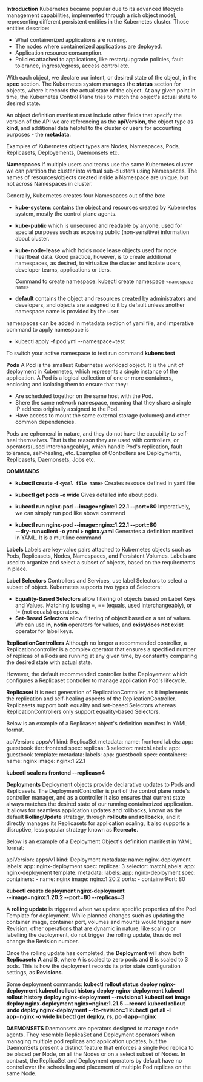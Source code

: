 **Introduction**
Kubernetes became popular due to its advanced lifecycle management capabilities, implemented through a rich object model, representing different persistent entities in the Kubernetes cluster. Those entities describe:

- What containerized applications are running.
- The nodes where containerized applications are deployed.
- Application resource consumption.
- Policies attached to applications, like restart/upgrade policies, fault tolerance, ingress/egress, access control etc.

With each object, we declare our intent, or desired state of the object, in the <b>spec</b> section. The Kubernetes system manages the <b>status</b> section for objects, where it records the actual state of the object. At any given point in time, the Kubernetes Control Plane tries to match the object's actual state to desired state.

An object definition manifest must include other fields that specify the version of the API we are referencing as the <b>apiVersion</b>, the object type as <b>kind</b>, and additional data helpful to the cluster or users for accounting purposes - the <b>metadata</b>.

Examples of Kubernetes object types are Nodes, Namespaces, Pods, Replicasets, Deployements, Daemonsets etc.

**Namespaces**
If multiple users and teams use the same Kubernetes cluster we can partition the cluster into virtual sub-clusters using Namespaces. The names of resources/objects created inside a Namespace are unique, but not across Namespaces in cluster.

Generally, Kubernetes creates four Namespaces out of the box:

- <b>kube-system</b>: contains the object and resources created by Kubernetes system, mostly the control plane agents.
- <b>kube-public</b> which is unsecured and readable by anyone, used for special purposes such as exposing public (non-sensitive) information about cluster.
- <b>kube-node-lease</b> which holds node lease objects used for node heartbeat data. Good practice, however, is to create additional namespaces, as desired, to virtualize the cluster and isolate users, developer teams, applications or tiers.

    Command to create namespace: kubectl create namespace `<namespace name>`

- <b>default</b> contains the object and resources created by administrators and developers, and objects are assigned to it by default unless another namespace name is provided by the user.


namespaces can be added in metadata section of yaml file, and imperative command to apply namespace is

- kubectl apply -f pod.yml --namespace=test

To switch your active namespace to test run command **kubens test**


**Pods**
A Pod is the smallest Kubernetes workload object. It is the unit of deployment in Kubernetes, which represents a single instance of the application. A Pod is a logical collection of one or more containers, enclosing and isolating them to ensure that they:

- Are scheduled togethor on the same host with the Pod.
- Shere the same network namespace, meaning that they share a single IP address originally assigned to the Pod.
- Have access to mount the same external storage (volumes) and other common dependencies.

Pods are ephemeral in nature, and they do not have the capabilty to self-heal themselves. That is the reason they are used with controllers, or operators(used interchangeably), which handle Pod's replication, fault tolerance, self-healing, etc. Examples of Controllers are Deployments, Replicasets, Daemonsets, Jobs etc.

**COMMANDS**

- **kubectl create -f `<yaml file name>`**
    Creates resouce defined in yaml file

- **kubectl get pods -o wide**
Gives detailed info about pods.

- **kubectl run nginx-pod --image=nginx:1.22.1 --port=80**
    Imperatively, we can simply run pod like above command

- **kubectl run nginx-pod --image=nginx:1.22.1 --port=80 \
--dry-run=client -o yaml > nginx.yaml**
Generates a definition manifest in YAML. It is a multiline command


**Labels**
Labels are key-value pairs attached to Kubernetes objects such as Pods, Replicasets, Nodes, Namespaces, and Persistent Volumes. Labels are used to organize and select a subset of objects, based on the requirements in place.

**Label Selectors**
Controllers and Services, use label Selectors to select a subset of object. Kubernetes supports two types of Selectors:

- **Equality-Based Selectors**
allow filtering of objects based on Label Keys and Values. Matching is using =, == (equals, used interchangeably), or != (not equals) operators.
- **Set-Based Selectors**
allow filtering of object based on a set of values. We can use **in, notin** operators for values, and **exist/does not exist** operator for label keys.


**ReplicationControllers**
Although no longer a recommended controller, a Replicationcontroller is a complex operator that ensures a specified number of replicas of a Pods are running at any given time, by constantly comparing the desired state with actual state.

However, the default recommended controller is the Deployement which configures a Replicaset controller to manage application Pod's lifecycle.


**Replicaset**
It is next generation of ReplicationController, as it implements the replication and self-healing aspects of the ReplicationController. Replicasets support both equality and set-based Selectors whereas ReplicationControllers only support equality-based Selectors.

Below is an example of a Replicaset object's definition manifest in YAML format.

apiVersion: apps/v1
kind: ReplicaSet
metadata:
  name: frontend
  labels:
    app: guestbook
    tier: frontend
spec:
  replicas: 3
  selector:
    matchLabels:
      app: guestbook
  template:
    metadata:
      labels:
        app: guestbook
    spec:
      containers:
      - name: nginx
        image: nginx:1.22.1


**kubectl scale rs frontend --replicas=4**


**Deployments**
Deployment objects provide declarative updates to Pods and Replicasets. The DeploymentController is part of the control plane node's controller manager, and as a controller it also ensures that current state always matches the desired state of our running containerized application. It allows for seamless application updates and rollbacks, known as the default **RollingUpdate** strategy, through **rollouts** and **rollbacks**, and it directly manages its Replicasets for application scaling, It also supports a disruptive, less popular strategy known as **Recreate**.

Below is an example of a Deployment Object's definition manifest in YAML format:

apiVersion: apps/v1
kind: Deployment
metadata:
  name: nginx-deployment
  labels:
    app: nginx-deployment
spec:
  replicas: 3
  selector:
    matchLabels:
      app: nginx-deployment
  template:
    metadata:
      labels:
        app: nginx-deployment
    spec:
      containers:
      - name: nginx
        image: nginx:1.20.2
        ports:
        - containerPort: 80
        

**kubectl create deployment nginx-deployment \
--image=nginx:1.20.2 --port=80 --replicas=3**

A **rolling update** is triggered when we update specific properties of the Pod Template for deployment. While planned changes such as updating the container image, container port, volumes and mounts would trigger a new Revision, other operations that are dynamic in nature, like scaling or labelling the deployment, do not trigger the rolling update, thus do not change the Revision number.

Once the rolling update has completed, the **Deployment** will show both **Replicasets A and B**, where A is scaled to zero pods and B is scaled to 3 pods. This is how the deployment records its prior state configuration settings, as **Revisions**.

Some deployment commands:
**kubectl rollout status deploy nginx-deployment**
**kubectl rollout history deploy nginx-deployment**
**kubectl rollout history deploy nginx-deployment --revision=1**
**kubectl set image deploy nginx-deployment nginx=nginx:1.21.5 --record**
**kubectl rollout undo deploy nginx-deployment  --to-revision=1**
**kubectl get all -l app=nginx -o wide**
**kubectl get deploy, rs, po -l app=nginx**




**DAEMONSETS**
Daemonsets are operators designed to manage node agents. They resemble ReplicaSet and Deployment operators when managing multiple pod replicas and application updates, but the DaemonSets present a distinct feature that enforces a single Pod replica to be placed per Node, on all the Nodes or on a select subset of Nodes. In contrast, the ReplicaSet and Deployment operators by default have no control over the scheduling and placement of multiple Pod replicas on the same Node.

